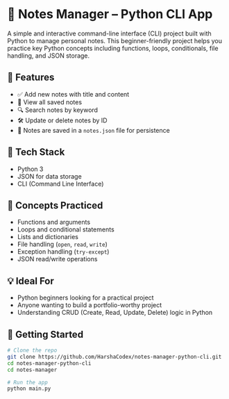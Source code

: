 # 📝 Notes Manager – Python CLI App

A simple and interactive command-line interface (CLI) project built with Python to manage personal notes. This beginner-friendly project helps you practice key Python concepts including functions, loops, conditionals, file handling, and JSON storage.

## 🚀 Features

- ✅ Add new notes with title and content
- 📄 View all saved notes
- 🔍 Search notes by keyword
- 🛠️ Update or delete notes by ID
- 💾 Notes are saved in a `notes.json` file for persistence

## 📁 Tech Stack

- Python 3
- JSON for data storage
- CLI (Command Line Interface)

## 🧠 Concepts Practiced

- Functions and arguments
- Loops and conditional statements
- Lists and dictionaries
- File handling (`open`, `read`, `write`)
- Exception handling (`try-except`)
- JSON read/write operations

## 💡 Ideal For

- Python beginners looking for a practical project
- Anyone wanting to build a portfolio-worthy project
- Understanding CRUD (Create, Read, Update, Delete) logic in Python

## 🚀 Getting Started

```bash
# Clone the repo
git clone https://github.com/HarshaCodex/notes-manager-python-cli.git
cd notes-manager-python-cli
cd notes-manager

# Run the app
python main.py
